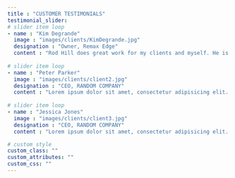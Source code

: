 ```yaml
---
title : "CUSTOMER TESTIMONIALS"
testimonial_slider:
# slider item loop
- name : "Kim Degrande"
  image : "images/clients/KimDegrande.jpg"
  designation : "Owner, Remax Edge"
  content : "Rod Hill does great work for my clients and myself. He is reliable and actually shows up when he says he will! He gets the work done quickly and efficiently, and at a reasonable cost. He is a bulldog with the insurance adjusters to get damage covered and roofs replaced. I would and do recommend him to everyone!"
            
# slider item loop
- name : "Peter Parker"
  image : "images/clients/client2.jpg"
  designation : "CEO, RANDOM COMPANY"
  content : "Lorem ipsum dolor sit amet, consectetur adipisicing elit. Dolores ad, omnis totam iusto quia? Excepturi itaque quaerat, quia unde delectus rem error dignissimos in iusto."
            
# slider item loop
- name : "Jessica Jones"
  image : "images/clients/client3.jpg"
  designation : "CEO, RANDOM COMPANY"
  content : "Lorem ipsum dolor sit amet, consectetur adipisicing elit. Dolores ad, omnis totam iusto quia? Excepturi itaque quaerat, quia unde delectus rem error dignissimos in iusto."

# custom style
custom_class: "" 
custom_attributes: "" 
custom_css: ""
---
```

